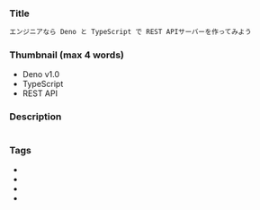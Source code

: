 ### Title

```txt
エンジニアなら Deno と TypeScript で REST APIサーバーを作ってみよう
```

### Thumbnail (max 4 words)

- Deno v1.0
- TypeScript
- REST API

### Description

```txt
```

### Tags

- 
- 
- 
- 
